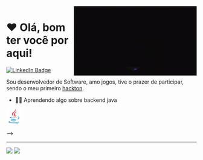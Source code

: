 <img src = "banner.gif" width = "325px" align = "right">

# ❤ Olá, bom ter você por aqui!
  <div id="badges">
  <a href = "https://www.linkedin.com/in/kaio-campos-744419194/">
    <img src="https://img.shields.io/badge/LinkedIn-blue?style=for-the-badge&logo=linkedin&logoColor=white" alt="LinkedIn Badge"/>
  </a>
</div>

Sou desenvolvedor de Software, amo jogos, tive o prazer de participar, sendo o meu primeiro [hackton](https://www.instagram.com/p/C0Zx7-LpU4D/).

- 👨‍🎓 Aprendendo algo sobre backend java

<div>
  
  <img src="https://github.com/devicons/devicon/blob/master/icons/java/java-original.svg" title="JAVA" alt="JAVA" width="40" height="40"/>&nbsp;
<!--   <img src="https://github.com/devicons/devicon/blob/master/icons/html5/html5-original.svg" title="HTML5" alt="HTML" width="40" height="40"/>&nbsp;
  <img src="https://github.com/devicons/devicon/blob/master/icons/css3/css3-original.svg" title="CSS3" alt="CSS2" width="40" height="40"/>&nbsp;
  <img src="https://github.com/devicons/devicon/blob/master/icons/javascript/javascript-original.svg" title="JavaScript" alt="JavaScript" width="40" height="40"/>&nbsp;
  <img src="https://github.com/devicons/devicon/blob/master/icons/react/react-original-wordmark.svg" title="React" alt="React" width="40" height="40"/>&nbsp; --> -->
</div>

---


<div align = "left">
<img height = "200em" src="https://github-readme-stats.vercel.app/api/top-langs/?username=kaiocampos&show_icons=true&theme=bear&count_private=true"/>
<img height = "200em" src="https://github-readme-stats.vercel.app/api?username=kaiocampos&show_icons=true&show_icons=true&theme=bear&count_private=true" />
</div>
